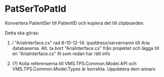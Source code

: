 # PatSerToPatId
Konvertera PatientSer till PatientID och kopiera det till clipboarden. 

Detta ska göras:

1. i "AriaInterface.cs" rad 8-10-12-14: ipaddress/servernamn till Aria databaserna. Alt. ta bort "AriaInterface.cs" från projektet och lägga till en "AriaInterface.cs" fil som redan har rätt info

2. (?) Kolla referenserna till VMS.TPS.Common.Model.API och VMS.TPS.Common.Model.Types är korrekta. Uppdatera dem annars
